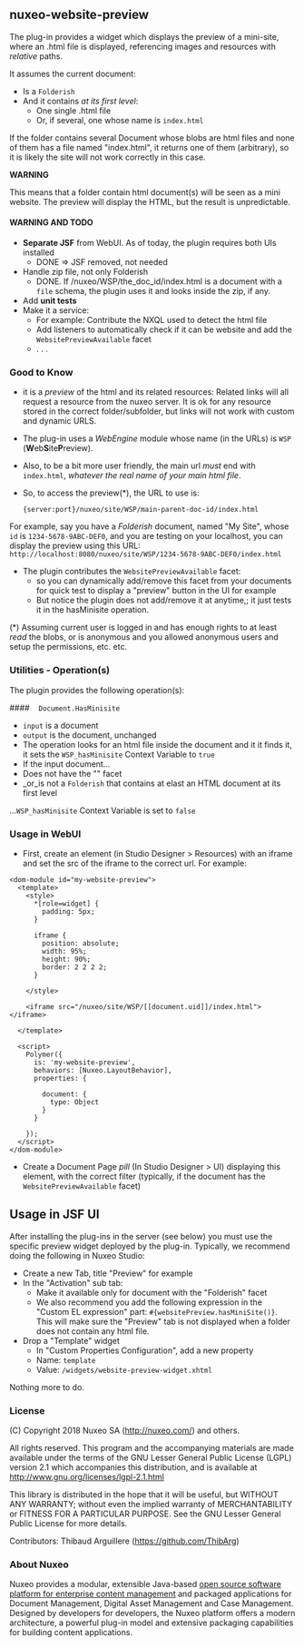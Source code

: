## nuxeo-website-preview


The plug-in provides a widget which displays the preview of a mini-site, where an .html file is displayed, referencing images and resources with _relative_ paths.

It assumes the current document:

* Is a `Folderish`
* And it contains _at its first level_:
  * One single .html file
  * Or, if several, one whose name is `index.html`

If the folder contains several Document whose blobs are html files and none of them has a file named "index.html", it returns one of them (arbitrary), so it is likely the site will not work correctly in this case.

**WARNING**

This means that a folder contain html document(s) will be seen as a mini website. The preview will display the HTML, but the result is unpredictable.

#### WARNING AND TODO
* **Separate JSF** from WebUI. As of today, the plugin requires both UIs installed
  * DONE => JSF removed, not needed
* Handle zip file, not only Folderish
  * DONE. If /nuxeo/WSP/the_doc_id/index.html is a document with a `file` schema, the plugin uses it and looks inside the zip, if any.
* Add **unit tests**
* Make it a service:
  * For example: Contribute the NXQL used to detect the html file
  * Add listeners to automatically check if it can be website and add the `WebsitePreviewAvailable` facet
  * . . .
 


### Good to Know
* it is a _preview_ of the html and its related resources: Related links will all request a resource from the nuxeo server. It is ok for any resource stored in the correct folder/subfolder, but links will not work with custom and dynamic URLS.

* The plug-in uses a _WebEngine_ module whose name (in the URLs) is `WSP` (**W**eb**S**ite**P**review).

* Also, to be a bit more user friendly, the main url _must_ end with `index.html`, _whatever the real name of your main html file_.

* So, to access the preview(*), the URL to use is:

    `{server:port}/nuxeo/site/WSP/main-parent-doc-id/index.html`

For example, say you have a _Folderish_ document, named "My Site", whose `id` is `1234-5678-9ABC-DEF0`, and you are testing on your localhost, you can display the preview using this URL: `http://localhost:8080/nuxeo/site/WSP/1234-5678-9ABC-DEF0/index.html`

* The plugin contributes the `WebsitePreviewAvailable` facet:
  * so you can dynamically add/remove this facet from your documents for quick test to display a "preview" button in the UI for example
  * But notice the plugin does not add/remove it at anytime,; it just tests it in the hasMinisite operation.

(*) Assuming current user is logged in and has enough rights to at least _read_ the blobs, or is anonymous and you allowed anonymous users and setup the permissions, etc. etc.

### Utilities - Operation(s)
The plugin provides the following operation(s):

####    `Document.HasMinisite`
* `input` is a document
*  `output` is the document, unchanged
*  The operation looks for an html file inside the document and it it finds it, it sets the `WSP_hasMinisite` Context Variable to `true`
*  If the input document...
  * Does not have the "" facet
  * _or_is not a `Folderish` that contains at elast an HTML document at its first level
  
  ...`WSP_hasMinisite` Context Variable is set to `false`

### Usage in WebUI
* First, create an element (in Studio Designer > Resources) with an iframe and set the src of the iframe to the correct url. For example:


```
<dom-module id="my-website-preview">
  <template>
    <style>
      *[role=widget] {
        padding: 5px;
      }

      iframe {
        position: absolute;
        width: 95%;
        height: 90%;
        border: 2 2 2 2;
      }

    </style>

    <iframe src="/nuxeo/site/WSP/[[document.uid]]/index.html"></iframe>

  </template>

  <script>
    Polymer({
      is: 'my-website-preview',
      behaviors: [Nuxeo.LayoutBehavior],
      properties: {
        
        document: {
          type: Object
        }
      }

    });
  </script>
</dom-module>
```

* Create a Document Page _pill_ (In Studio Designer > UI)  displaying this element, with the correct filter (typically, if the document has the `WebsitePreviewAvailable` facet)

## Usage in JSF UI

After installing the plug-ins in the server (see below) you must use the specific preview widget deployed by the plug-in. Typically, we recommend doing the following in Nuxeo Studio:

* Create a new Tab, title "Preview" for example
* In the "Activation" sub tab:
  * Make it available only for document with the "Folderish" facet
  * We also recommend you add the following expression in the "Custom EL expression" part: `#{websitePreview.hasMiniSite()}`. This will make sure the "Preview" tab is not displayed when a folder does not contain any html file.
* Drop a "Template" widget
  * In "Custom Properties Configuration", add a new property
  * Name:  `template`
  * Value: `/widgets/website-preview-widget.xhtml`

Nothing more to do.

### License
(C) Copyright 2018 Nuxeo SA (http://nuxeo.com/) and others.

All rights reserved. This program and the accompanying materials
are made available under the terms of the GNU Lesser General Public License
(LGPL) version 2.1 which accompanies this distribution, and is available at
http://www.gnu.org/licenses/lgpl-2.1.html

This library is distributed in the hope that it will be useful,
but WITHOUT ANY WARRANTY; without even the implied warranty of
MERCHANTABILITY or FITNESS FOR A PARTICULAR PURPOSE. See the GNU
Lesser General Public License for more details.

Contributors:
Thibaud Arguillere (https://github.com/ThibArg)

### About Nuxeo

Nuxeo provides a modular, extensible Java-based [open source software platform for enterprise content management](http://www.nuxeo.com) and packaged applications for Document Management, Digital Asset Management and Case Management. Designed by developers for developers, the Nuxeo platform offers a modern architecture, a powerful plug-in model and extensive packaging capabilities for building content applications.
